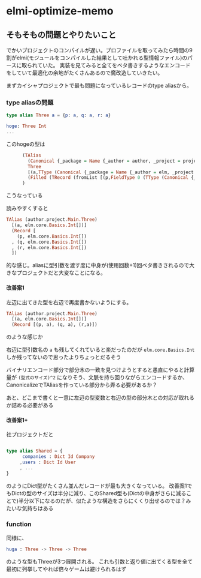 # elmi-optimize-memo

## そもそもの問題とやりたいこと

でかいプロジェクトのコンパイルが遅い。プロファイルを取ってみたら時間の9割がelmi(モジュールをコンパイルした結果として吐かれる型情報ファイル)のパースに取られていた。
実装を見てみると全てをベタ書きするようなエンコードをしていて最適化の余地がたくさんあるので魔改造していきたい。

まずカイシャプロジェクトで最も問題になっているレコードのtype aliasから。

### type aliasの問題

```elm
type alias Three a = {p: a, q: a, r: a}

hoge: Three Int
...
```

このhogeの型は

```hs
      (TAlias 
        (Canonical {_package = Name {_author = author, _project = project}, _module = Main})
        Three 
        [(a,TType (Canonical {_package = Name {_author = elm, _project = core}, _module = Basics}) Int [])]
        (Filled (TRecord (fromList [(p,FieldType 0 (TType (Canonical {_package = Name {_author = elm, _project = core}, _module = Basics}) Int [])),(q,FieldType 0 (TType (Canonical {_package = Name {_author = elm, _project = core}, _module = Basics}) Int [])),(r,FieldType 0 (TType (Canonical {_package = Name {_author = elm, _project = core}, _module = Basics}) Int []))]) Nothing))
      ) 
```
こうなっている

読みやすくすると

```hs
TAlias (author.project.Main.Three)
  [(a, elm.core.Basics.Int[])]
  (Record [
    (p, elm.core.Basics.Int[])
  , (q, elm.core.Basics.Int[])
  , (r, elm.core.Basics.Int[])
  ])
```
的な感じ。aliasに型引数を渡す度に中身が(使用回数+1)回ベタ書きされるので大きなプロジェクトだと大変なことになる。


#### 改善案1
左辺に出てきた型を右辺で再度書かないようにする。

```hs
TAlias (author.project.Main.Three)
  [(a, elm.core.Basics.Int[])] 
  (Record [(p, a), (q, a), (r,a)])
```
のような感じか

右辺に型引数名の `a` も残してくれていると楽だったのだが `elm.core.Basics.Int` しか残ってないので思ったよりちょっとだるそう

バイナリエンコード部分で部分木の一致を見つけようとすると愚直にやると計算量が `(型式のサイズ)^2` になりそう、文脈を持ち回りながらエンコードするか、CanonicalizeでTAliasを作っている部分から弄る必要があるか？

あと、どこまで書くと一意に左辺の型変数と右辺の型の部分木との対応が取れるか詰める必要がある

#### 改善案1+
社プロジェクトだと

```elm

type alias Shared = {
      companies : Dict Id Company
     ,users : Dict Id User
     , ...
}
```

のようにDict型がたくさん並んだレコードが最も大きくなっている。
改善案1でもDictの型のサイズは半分に減り、このShared型も(Dictの中身がさらに減ることで)半分以下になるのだが、似たような構造をさらにくくり出せるのでは？みたいな気持ちはある


### function
同様に、

```elm
huga : Three -> Three -> Three
```
のような型もThreeが3つ展開される。
これも引数と返り値に出てくる型を全て最初に列挙してやれば倍々ゲームは避けられるはず
